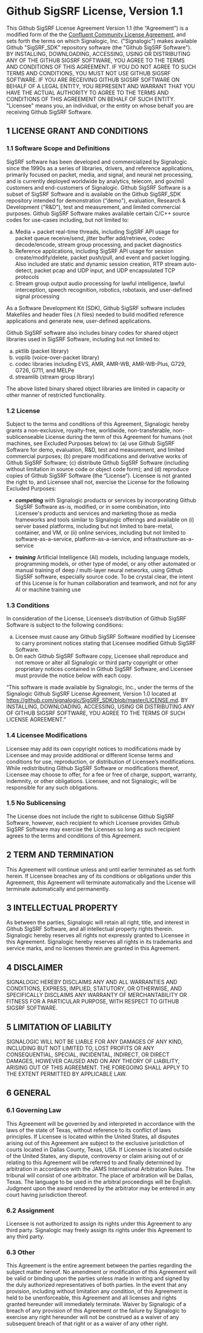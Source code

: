 # Github SigSRF License, Version 1.1

This Github SigSRF License Agreement Version 1.1 (the “Agreement”) is a modified form of the the [Confluent Community License Agreement](https://www.confluent.io/confluent-community-license/), and sets forth the terms on which Signalogic, Inc. ("Signalogic") makes available Github "SigSRF_SDK" repository software (the "Github SigSRF Software"). BY INSTALLING, DOWNLOADING, ACCESSING, USING OR DISTRIBUTING ANY OF THE GITHUB SIGSRF SOFTWARE, YOU AGREE TO THE TERMS AND CONDITIONS OF THIS AGREEMENT. IF YOU DO NOT AGREE TO SUCH TERMS AND CONDITIONS, YOU MUST NOT USE GITHUB SIGSRF SOFTWARE. IF YOU ARE RECEIVING GITHUB SIGSRF SOFTWARE ON BEHALF OF A LEGAL ENTITY, YOU REPRESENT AND WARRANT THAT YOU HAVE THE ACTUAL AUTHORITY TO AGREE TO THE TERMS AND CONDITIONS OF THIS AGREEMENT ON BEHALF OF SUCH ENTITY. "Licensee" means you, an individual, or the entity on whose behalf you are receiving Github SigSRF Software.

## 1 LICENSE GRANT AND CONDITIONS

### 1.1 Software Scope and Definitions

SigSRF software has been developed and commercialized by Signalogic since the 1990s as a series of libraries, drivers, and reference applications, primarily focused on packet, media, and signal, and neural net processing, and is currently deployed worldwide by analytics, telecom, and gov/mil customers and end-customers of Signalogic. Github SigSRF Software is a subset of SigSRF Software and is available on the Github SigSRF_SDK repository intended for demonstration ("demo"), evaluation, Research & Development ("R&D"), test and measurement, and limited commercial purposes. Github SigSRF Software makes available certain C/C++ source codes for use-cases including, but not limited to:

<ol type="a">
  <li>Media + packet real-time threads, including SigSRF API usage for packet queue receive/send, jitter buffer add/retrieve, codec decode/encode, stream group processing, and packet diagnostics</li>
  <li>Reference applications, including SigSRF API usage for session create/modify/delete, packet push/pull, and event and packet logging. Also included are static and dynamic session creation, RTP stream auto-detect, packet pcap and UDP input, and UDP encapsulated TCP protocols</li>
  <li>Stream group output audio processing for lawful intelligence, lawful interception, speech recognition, robotics, robotaxis, and user-defined signal processing</li>
</ol>

As a Software Development Kit (SDK), Github SigSRF software includes Makefiles and header files (.h files) needed to build modified reference applications and generate new, user-defined applications.

Github SigSRF software also includes binary codes for shared object libraries used in SigSRF Software, including but not limited to:

<ol type="a">
  <li>pktlib (packet library)</li>
  <li>voplib (voice-over-packet library)</li>
  <li>codec libraries including EVS, AMR, AMR-WB, AMR-WB-Plus, G729, G726, G711, and MELPe</li>
  <li>streamlib (stream group library)</li>
</ol>

The above listed binary shared object libraries are limited in capacity or other manner of restricted functionality.

### 1.2 License

Subject to the terms and conditions of this Agreement, Signalogic hereby grants a non-exclusive, royalty-free, worldwide, non-transferable, non-sublicenseable License during the term of this Agreement for humans (not machines, see Excluded Purposes below) to: (a) use Github SigSRF Software for demo, evaluation, R&D, test and measurement, and limited commercial purposes; (b) prepare modifications and derivative works of Github SigSRF Software; (c) distribute Github SigSRF Software (including without limitation in source code or object code form); and (d) reproduce copies of Github SigSRF Software (the “License”). Licensee is not granted the right to, and Licensee shall not, exercise the License for the following Excluded Purposes:

* <i><b>competing</b></i> with Signalogic products or services by incorporating Github SigSRF Software as-is, modified, or in some combination, into Licensee's products and services and marketing those as media frameworks and tools similar to Signalogic offerings and available on (i) server based platforms, including but not limited to bare-metal, container, and VM, or (ii) online services, including but not limited to software-as-a-service, platform-as-a-service, and infrastructure-as-a-service

* <i><b>training</b></i> Artificial Intelligence (AI) models, including language models, programming models, or other type of model, or any other automated or manual training of deep / multi-layer neural networks, using Github SigSRF software, especially source code. To be crystal clear, the intent of this License is for human collaboration and teamwork, and not for any AI or machine training use

### 1.3 Conditions

In consideration of the License, Licensee’s distribution of Github SigSRF Software is subject to the following conditions:

<ol type="a">
  <li>Licensee must cause any Github SigSRF Software modified by Licensee to carry prominent notices stating that Licensee modified Github SigSRF Software.</li>

  <li>On each Github SigSRF Software copy, Licensee shall reproduce and not remove or alter all Signalogic or third party copyright or other proprietary notices contained in Github SigSRF Software, and Licensee must provide the notice below with each copy.</li>
</ol>

“This software is made available by Signalogic, Inc., under the terms of the Signalogic Github SigSRF License Agreement, Version 1.0 located at 
https://github.com/signalogic/SigSRF_SDK/blob/master/LICENSE.md. BY INSTALLING, DOWNLOADING, ACCESSING, USING OR DISTRIBUTING ANY OF GITHUB SIGSRF SOFTWARE, YOU AGREE TO THE TERMS OF SUCH LICENSE AGREEMENT.”

### 1.4 Licensee Modifications

Licensee may add its own copyright notices to modifications made by Licensee and may provide additional or different license terms and conditions for use, reproduction, or distribution of Licensee’s modifications. While redistributing Github SigSRF Software or modifications thereof, Licensee may choose to offer, for a fee or free of charge, support, warranty, indemnity, or other obligations. Licensee, and not Signalogic, will be responsible for any such obligations.

### 1.5 No Sublicensing

The License does not include the right to sublicense Github SigSRF Software, however, each recipient to which Licensee provides Github SigSRF Software may exercise the Licenses so long as such recipient agrees to the terms and conditions of this Agreement.

## 2 TERM AND TERMINATION

This Agreement will continue unless and until earlier terminated as set forth herein. If Licensee breaches any of its conditions or obligations under this Agreement, this Agreement will terminate automatically and the License will terminate automatically and permanently.

## 3 INTELLECTUAL PROPERTY

As between the parties, Signalogic will retain all right, title, and interest in Github SigSRF Software, and all intellectual property rights therein. Signalogic hereby reserves all rights not expressly granted to Licensee in this Agreement. Signalogic hereby reserves all rights in its trademarks and service marks, and no licenses therein are granted in this Agreement.

## 4 DISCLAIMER

SIGNALOGIC HEREBY DISCLAIMS ANY AND ALL WARRANTIES AND CONDITIONS, EXPRESS, IMPLIED, STATUTORY, OR OTHERWISE, AND SPECIFICALLY DISCLAIMS ANY WARRANTY OF MERCHANTABILITY OR FITNESS FOR A PARTICULAR PURPOSE, WITH RESPECT TO GITHUB SIGSRF SOFTWARE.

## 5 LIMITATION OF LIABILITY

SIGNALOGIC WILL NOT BE LIABLE FOR ANY DAMAGES OF ANY KIND, INCLUDING BUT NOT LIMITED TO, LOST PROFITS OR ANY CONSEQUENTIAL, SPECIAL, INCIDENTAL, INDIRECT, OR DIRECT DAMAGES, HOWEVER CAUSED AND ON ANY THEORY OF LIABILITY, ARISING OUT OF THIS AGREEMENT. THE FOREGOING SHALL APPLY TO THE EXTENT PERMITTED BY APPLICABLE LAW.

## 6 GENERAL

### 6.1  Governing Law

This Agreement will be governed by and interpreted in accordance with the laws of the state of Texas, without reference to its conflict of laws principles. If Licensee is located within the United States, all disputes arising out of this Agreement are subject to the exclusive jurisdiction of courts located in Dallas County, Texas, USA. If Licensee is located outside of the United States, any dispute, controversy or claim arising out of or relating to this Agreement will be referred to and finally determined by arbitration in accordance with the JAMS International Arbitration Rules. The tribunal will consist of one arbitrator. The place of arbitration will be Dallas, Texas. The language to be used in the arbitral proceedings will be English. Judgment upon the award rendered by the arbitrator may be entered in any court having jurisdiction thereof.

### 6.2  Assignment

Licensee is not authorized to assign its rights under this Agreement to any third party. Signalogic may freely assign its rights under this Agreement to any third party.

### 6.3  Other

This Agreement is the entire agreement between the parties regarding the subject matter hereof. No amendment or modification of this Agreement will be valid or binding upon the parties unless made in writing and signed by the duly authorized representatives of both parties. In the event that any provision, including without limitation any condition, of this Agreement is held to be unenforceable, this Agreement and all licenses and rights granted hereunder will immediately terminate. Waiver by Signalogic of a breach of any provision of this Agreement or the failure by Signalogic to exercise any right hereunder will not be construed as a waiver of any subsequent breach of that right or as a waiver of any other right.
